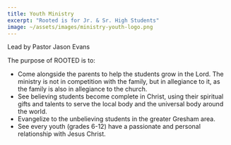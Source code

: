 ```yaml
---
title: Youth Ministry
excerpt: "Rooted is for Jr. & Sr. High Students"
image: ~/assets/images/ministry-youth-logo.png
---
```


Lead by Pastor Jason Evans

The purpose of ROOTED is to:

* Come alongside the parents to help the students grow in the Lord. The ministry is not in competition with the family, but in allegiance to it, as the family is also in allegiance to the church.
* See believing students become complete in Christ, using their spiritual gifts and talents to serve the local body and the universal body around the world.
* Evangelize to the unbelieving students in the greater Gresham area.
* See every youth (grades 6-12) have a passionate and personal relationship with Jesus Christ.

